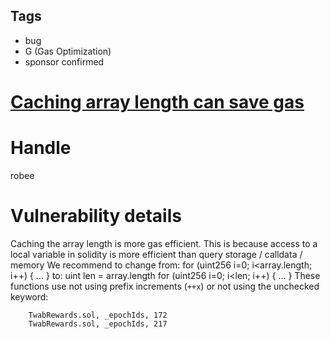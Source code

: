 ## Tags

- bug
- G (Gas Optimization)
- sponsor confirmed

# [Caching array length can save gas](https://github.com/code-423n4/2021-12-pooltogether-findings/issues/16) 

# Handle

robee


# Vulnerability details

Caching the array length is more gas efficient. 
This is because access to a local variable in solidity is more efficient than query storage / calldata / memory 
We recommend to change from: 
for (uint256 i=0; i<array.length; i++) { ... }
to:
uint len = array.length 
 for (uint256 i=0; i<len; i++) { ... }
These functions use not using prefix increments (`++x`) or not using the unchecked keyword: 

        TwabRewards.sol, _epochIds, 172
        TwabRewards.sol, _epochIds, 217


